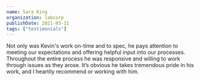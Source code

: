 ```yaml
---
name: Sara King
organization: labcorp
publishDate: 2021-03-31
tags: ["testimonials"]
---
```


Not only was Kevin's work on-time and to spec, he pays attention to meeting our expectations and offering helpful input into our processes. Throughout the entire process he was responsive and willing to work through issues as they arose. It’s obvious he takes tremendous pride in his work, and I heartily recommend or working with him.
